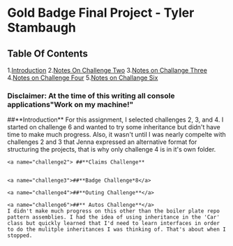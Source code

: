 # Gold Badge Final Project - Tyler Stambaugh

## Table Of Contents
1.[Introduction](#intro)
2.[Notes On Challenge Two](/#challenge2)
3.[Notes on Challange Three](/#challenge3)
4.[Notes on Challenge Four](/#challenge4)
5.[Notes on Challange Six](/#challenge6)

### Disclaimer: At the time of this writing all console applications"Work on my machine!"

<a name="intro">
    ##**Introduction**
    For this assignment, I selected challenges 2, 3, and 4. I started on challenge
    6 and wanted to try some inheritance but didn't have time to make much progress.
    Also, it wasn't until I was nearly compelte with challenges 2 and 3 that Jenna expressed an
    alternative format for structuring the projects, that is why only challenge 4 is in it's own folder.



    <a name="challenge2"> ##**Claims Challenge**


    <a name="challenge3">##**Badge Challenge*8</a>

    <a name="challenge4">##**Outing Challenge**</a>

    <a name="challenge6">##** Autos Challenge**</a>
    I didn't make much progress on this other than the boiler plate repo pattern assemblies. I had the idea of using inheritance in the 'Car' class but quickly learned that I'd need to learn interfaces in order to do the mulitple inheritances I was thinking of. That's about when I stopped. 


